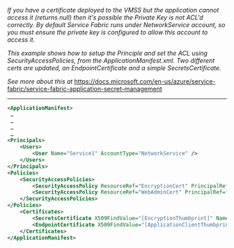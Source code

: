 *If you have a certificate deployed to the VMSS but the application cannot access it (returns null) then it's possible the Private Key is not ACL'd correctly.  By default Service Fabric runs under NetworkService account, so you must ensure the private key is configured to allow this account to access it.*

*This example shows how to setup the Principle and set the ACL using SecurityAccessPolicies, from the ApplicationManifest.xml.  Two different certs are updated, an EndpointCertificate and a simple SecretsCertificate.*

*See more about this at* https://docs.microsoft.com/en-us/azure/service-fabric/service-fabric-application-secret-management

---

```xml
<ApplicationManifest>
 …
 …
 …
 …
<Principals>
	<Users>
		<User Name="Service1" AccountType="NetworkService" />
	</Users>
</Principals>
<Policies>
	<SecurityAccessPolicies>
		<SecurityAccessPolicy ResourceRef="EncryptionCert" PrincipalRef="Service1" ResourceType="Certificate" />
		<SecurityAccessPolicy ResourceRef="WebAdminCert" PrincipalRef="Service1" ResourceType="Certificate" />
	</SecurityAccessPolicies>
</Policies>
	<Certificates>
		<SecretsCertificate X509FindValue="[EncryptionThumbprint]" Name="EncryptionCert" />
		<EndpointCertificate X509FindValue="[ApplicationClientThumbprint]" Name="WebAdminCert" />
	</Certificates>
</ApplicationManifest>
```